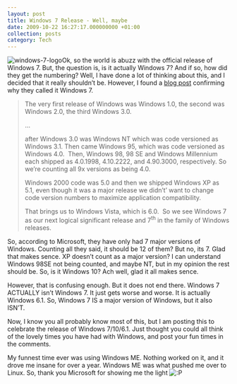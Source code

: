 ```yaml
---
layout: post
title: Windows 7 Release - Well, maybe
date: 2009-10-22 16:27:17.000000000 +01:00
collection: posts
category: Tech
---
```


![windows-7-logo](http://www.10people.co.uk/wp-content/uploads/2009/10/windows-7-free-for-1-year.jpg "windows-7-logo")Ok, so the world is abuzz with the official release of Windows 7. But, the question is, is it actually Windows 7? And if so, how did they get the numbering? Well, I have done a lot of thinking about this, and I decided that it really shouldn’t be. However, I found a [blog post](http://windowsteamblog.com/blogs/windowsvista/archive/2008/10/14/why-7.aspx) confirming why they called it Windows 7.

> The very first release of Windows was Windows 1.0, the second was Windows 2.0, the third Windows 3.0.
>
> …
>
> after Windows 3.0 was Windows NT which was code versioned as Windows 3.1. Then came Windows 95, which was code versioned as Windows 4.0.  Then, Windows 98, 98 SE and Windows Millennium each shipped as 4.0.1998, 4.10.2222, and 4.90.3000, respectively. So we’re counting all 9x versions as being 4.0.
>
> Windows 2000 code was 5.0 and then we shipped Windows XP as 5.1, even though it was a major release we didn’t’ want to change code version numbers to maximize application compatibility.
>
> That brings us to Windows Vista, which is 6.0.  So we see Windows 7 as our next logical significant release and 7<sup>th</sup> in the family of Windows releases.

So, according to Microsoft, they have only had 7 major versions of Windows. Counting all they said, it should be 12 of them? But no, its 7. Glad that makes sence. XP doesn’t count as a major version? I can understand Windows 98SE not being counted, and maybe NT, but in my opinion the rest should be. So, is it Windows 10? Ach well, glad it all makes sence.

However, that is confusing enough. But it does not end there. Windows 7 ACTUALLY isn’t Windows 7. It just gets worse and worse. It is actually Windows 6.1. So, Windows 7 IS a major version of Windows, but it also ISN’T.

Now, I know you all probably know most of this, but I am posting this to celebrate the release of Windows 7/10/6.1. Just thought you could all think of the lovely times you have had with Windows, and post your fun times in the comments.

My funnest time ever was using Windows ME. Nothing worked on it, and it drove me insane for over a year. Windows ME was what pushed me over to Linux. So, thank you Microsoft for showing me the light ![:P](http://www.10people.co.uk/wp-includes/images/smilies/icon_razz.gif)
